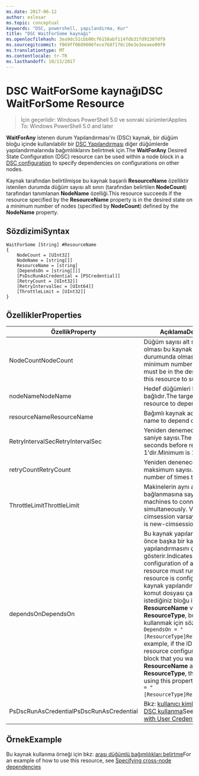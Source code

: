 ```yaml
---
ms.date: 2017-06-12
author: eslesar
ms.topic: conceptual
keywords: "DSC, powershell, yapılandırma, Kur"
title: "DSC WaitForSome kaynağı"
ms.openlocfilehash: 3ea9dc51cbb00cf6158abf114fdb31fd91307df9
ms.sourcegitcommit: f069ff0689006fece768f178c10e3e3eeaee09f0
ms.translationtype: MT
ms.contentlocale: tr-TR
ms.lasthandoff: 10/13/2017
---
```

# <a name="dsc-waitforsome-resource"></a><span data-ttu-id="33683-103">DSC WaitForSome kaynağı</span><span class="sxs-lookup"><span data-stu-id="33683-103">DSC WaitForSome Resource</span></span>

> <span data-ttu-id="33683-104">İçin geçerlidir: Windows PowerShell 5.0 ve sonraki sürümleri</span><span class="sxs-lookup"><span data-stu-id="33683-104">Applies To: Windows PowerShell 5.0 and later</span></span>

<span data-ttu-id="33683-105">**WaitForAny** istenen durum Yapılandırması'nı (DSC) kaynak, bir düğüm bloğu içinde kullanılabilir bir [DSC Yapılandırması](configurations.md) diğer düğümlerde yapılandırmalarında bağımlılıklarını belirtmek için.</span><span class="sxs-lookup"><span data-stu-id="33683-105">The **WaitForAny** Desired State Configuration (DSC) resource can be used within a node block in a [DSC configuration](configurations.md) to specify dependencies on configurations on other nodes.</span></span>

<span data-ttu-id="33683-106">Kaynak tarafından belirtilmişse bu kaynak başarılı **ResourceName** özelliktir istenilen durumda düğüm sayısı alt sınırı (tarafından belirtilen **NodeCount**) tarafından tanımlanan **NodeName**  özelliği.</span><span class="sxs-lookup"><span data-stu-id="33683-106">This resource succeeds if the resource specified by the **ResourceName** property is in the desired state on a minimum number of nodes (specified by **NodeCount**) defined by the **NodeName** property.</span></span> 


## <a name="syntax"></a><span data-ttu-id="33683-107">Sözdizimi</span><span class="sxs-lookup"><span data-stu-id="33683-107">Syntax</span></span>

```
WaitForSome [String] #ResourceName
{
    NodeCount = [UInt32]
    NodeName = [string[]]
    ResourceName = [string]
    [DependsOn = [string[]]]
    [PsDscRunAsCredential = [PSCredential]]
    [RetryCount = [UInt32]]
    [RetryIntervalSec = [UInt64]]
    [ThrottleLimit = [UInt32]]
}
```

## <a name="properties"></a><span data-ttu-id="33683-108">Özellikler</span><span class="sxs-lookup"><span data-stu-id="33683-108">Properties</span></span>

|  <span data-ttu-id="33683-109">Özellik</span><span class="sxs-lookup"><span data-stu-id="33683-109">Property</span></span>  |  <span data-ttu-id="33683-110">Açıklama</span><span class="sxs-lookup"><span data-stu-id="33683-110">Description</span></span>   | 
|---|---| 
| <span data-ttu-id="33683-111">NodeCount</span><span class="sxs-lookup"><span data-stu-id="33683-111">NodeCount</span></span>| <span data-ttu-id="33683-112">Düğüm sayısı alt sınırı başarılı olması bu kaynak için istenen durumunda olması gerekir.</span><span class="sxs-lookup"><span data-stu-id="33683-112">The minimum number of nodes that must be in the desired state for this resource to succeed.</span></span>|
| <span data-ttu-id="33683-113">nodeName</span><span class="sxs-lookup"><span data-stu-id="33683-113">NodeName</span></span>| <span data-ttu-id="33683-114">Hedef düğümleri kaynağın bağlıdır.</span><span class="sxs-lookup"><span data-stu-id="33683-114">The target nodes of the resource to depend on.</span></span>| 
| <span data-ttu-id="33683-115">resourceName</span><span class="sxs-lookup"><span data-stu-id="33683-115">ResourceName</span></span>| <span data-ttu-id="33683-116">Bağımlı kaynak adı.</span><span class="sxs-lookup"><span data-stu-id="33683-116">The resource name to depend on.</span></span>| 
| <span data-ttu-id="33683-117">RetryIntervalSec</span><span class="sxs-lookup"><span data-stu-id="33683-117">RetryIntervalSec</span></span>| <span data-ttu-id="33683-118">Yeniden denemeden önce saniye sayısı.</span><span class="sxs-lookup"><span data-stu-id="33683-118">The number of seconds before retrying.</span></span> <span data-ttu-id="33683-119">En az 1'dir.</span><span class="sxs-lookup"><span data-stu-id="33683-119">Minimum is 1.</span></span>| 
| <span data-ttu-id="33683-120">retryCount</span><span class="sxs-lookup"><span data-stu-id="33683-120">RetryCount</span></span>| <span data-ttu-id="33683-121">Yeniden deneneceğini maksimum sayısı.</span><span class="sxs-lookup"><span data-stu-id="33683-121">The maximum number of times to retry.</span></span>| 
| <span data-ttu-id="33683-122">ThrottleLimit</span><span class="sxs-lookup"><span data-stu-id="33683-122">ThrottleLimit</span></span>| <span data-ttu-id="33683-123">Makinelerin aynı anda bağlanmasına sayısı.</span><span class="sxs-lookup"><span data-stu-id="33683-123">Number of machines to connect simultaneously.</span></span> <span data-ttu-id="33683-124">Varsayılan yeni-cimsession varsayılandır.</span><span class="sxs-lookup"><span data-stu-id="33683-124">Default is new-cimsession default.</span></span>| 
| <span data-ttu-id="33683-125">dependsOn</span><span class="sxs-lookup"><span data-stu-id="33683-125">DependsOn</span></span> | <span data-ttu-id="33683-126">Bu kaynak yapılandırılmadan önce başka bir kaynak yapılandırmasını çalıştırmalısınız gösterir.</span><span class="sxs-lookup"><span data-stu-id="33683-126">Indicates that the configuration of another resource must run before this resource is configured.</span></span> <span data-ttu-id="33683-127">Örneğin, kaynak yapılandırması Kimliğini komut dosyası çalıştırmak istediğiniz bloğu ilk ise __ResourceName__ ve türünü __ResourceType__, bu özelliği kullanmak için sözdizimi `DependsOn = "[ResourceType]ResourceName"`.</span><span class="sxs-lookup"><span data-stu-id="33683-127">For example, if the ID of the resource configuration script block that you want to run first is __ResourceName__ and its type is __ResourceType__, the syntax for using this property is `DependsOn = "[ResourceType]ResourceName"`.</span></span>|
| <span data-ttu-id="33683-128">PsDscRunAsCredential</span><span class="sxs-lookup"><span data-stu-id="33683-128">PsDscRunAsCredential</span></span> | <span data-ttu-id="33683-129">Bkz: [kullanıcı kimlik bilgileriyle DSC kullanma](https://docs.microsoft.com/en-us/powershell/dsc/runasuser)</span><span class="sxs-lookup"><span data-stu-id="33683-129">See [Using DSC with User Credentials](https://docs.microsoft.com/en-us/powershell/dsc/runasuser)</span></span> |


## <a name="example"></a><span data-ttu-id="33683-130">Örnek</span><span class="sxs-lookup"><span data-stu-id="33683-130">Example</span></span>

<span data-ttu-id="33683-131">Bu kaynak kullanma örneği için bkz: [arası düğümlü bağımlılıkları belirtme](crossNodeDependencies.md)</span><span class="sxs-lookup"><span data-stu-id="33683-131">For an example of how to use this resource, see [Specifying cross-node dependencies](crossNodeDependencies.md)</span></span>

